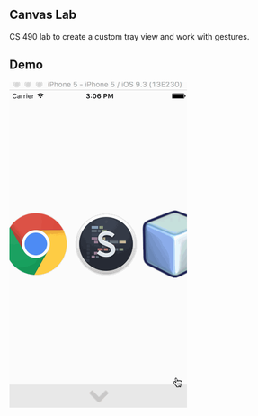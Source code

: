 ## Canvas Lab
CS 490 lab to create a custom tray view and work with gestures.

## Demo
![alt tag](https://raw.githubusercontent.com/mkausas/Canvas-Lab/master/demo.gif "Basic Demo") 